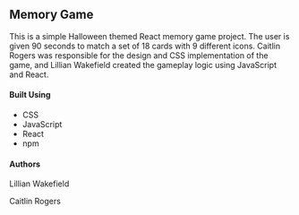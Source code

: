 <h2>Memory Game </h2>
This is a simple Halloween themed React memory game project. The user is given 90 seconds to match a set of 18 cards with 9 different icons. Caitlin Rogers was responsible for the design and CSS implementation of the game, and Lillian Wakefield created the gameplay logic using JavaScript and React.

<h4>Built Using</h4>
<ul>
<li>CSS</li>
<li>JavaScript</li>
<li>React</li>
<li>npm</li>
</ul>

<h4>Authors</h4>
<p>Lillian Wakefield</p>
<p>Caitlin Rogers</p>